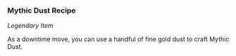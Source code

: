 ### Mythic Dust Recipe
_Legendary Item_

As a downtime move, you can use a handful of fine gold dust to craft Mythic Dust.
